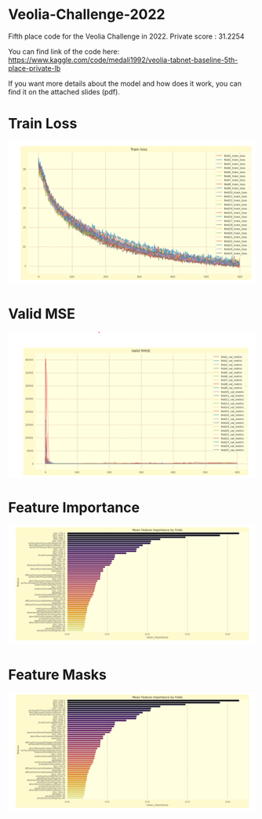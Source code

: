 # Veolia-Challenge-2022


Fifth place code for the Veolia Challenge in 2022. 
Private score : 31.2254

You can find link of the code here: https://www.kaggle.com/code/medali1992/veolia-tabnet-baseline-5th-place-private-lb

If you want more details about the model and how does it work, you can find it on the attached slides (pdf).
# Train Loss
![Train Loss](https://github.com/medAli-ai/Veolia-Challenge-2022/blob/main/images/Train%20Loss.png)

# Valid MSE
![Valid MSE](https://github.com/medAli-ai/Veolia-Challenge-2022/blob/main/images/Valid%20metric.png)

# Feature Importance
![Feature Importance](https://github.com/medAli-ai/Veolia-Challenge-2022/blob/main/images/Feature%20Importance.png)

# Feature Masks
![Feature Masks](https://github.com/medAli-ai/Veolia-Challenge-2022/blob/main/images/Feature%20Importance.png)
